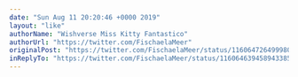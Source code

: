 ```yaml
---
date: "Sun Aug 11 20:20:46 +0000 2019"
layout: "like"
authorName: "Wishverse Miss Kitty Fantastico"
authorUrl: "https://twitter.com/FischaelaMeer"
originalPost: "https://twitter.com/FischaelaMeer/status/1160647264999804932"
inReplyTo: "https://twitter.com/FischaelaMeer/status/1160646394589433856"
---
```

